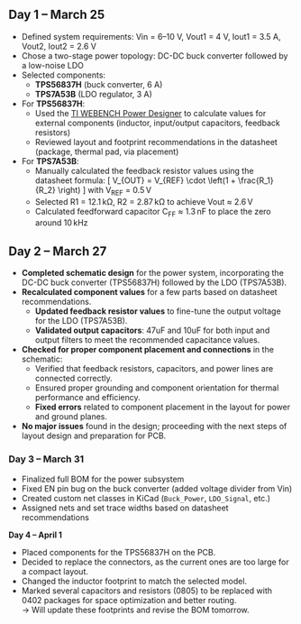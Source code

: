## Day 1 – March 25

- Defined system requirements: Vin = 6–10 V, Vout1 = 4 V, Iout1 = 3.5 A, Vout2, Iout2 = 2.6 V
- Chose a two-stage power topology: DC-DC buck converter followed by a low-noise LDO
- Selected components:
  - **TPS56837H** (buck converter, 6 A)
  - **TPS7A53B** (LDO regulator, 3 A)
- For **TPS56837H**:
  - Used the [TI WEBENCH Power Designer](https://webench.ti.com/) to calculate values for external components (inductor, input/output capacitors, feedback resistors)
  - Reviewed layout and footprint recommendations in the datasheet (package, thermal pad, via placement)
- For **TPS7A53B**:
  - Manually calculated the feedback resistor values using the datasheet formula:
    \[
    V_{OUT} = V_{REF} \cdot \left(1 + \frac{R_1}{R_2} \right)
    \]
    with V<sub>REF</sub> = 0.5 V
  - Selected R1 = 12.1 kΩ, R2 = 2.87 kΩ to achieve Vout ≈ 2.6 V
  - Calculated feedforward capacitor C<sub>FF</sub> ≈ 1.3 nF to place the zero around 10 kHz

## Day 2 – March 27

- **Completed schematic design** for the power system, incorporating the DC-DC buck converter (TPS56837H) followed by the LDO (TPS7A53B).
- **Recalculated component values** for a few parts based on datasheet recommendations.
  - **Updated feedback resistor values** to fine-tune the output voltage for the LDO (TPS7A53B).
  - **Validated output capacitors**: 47uF and 10uF for both input and output filters to meet the recommended capacitance values.
- **Checked for proper component placement and connections** in the schematic:
  - Verified that feedback resistors, capacitors, and power lines are connected correctly.
  - Ensured proper grounding and component orientation for thermal performance and efficiency.
  - **Fixed errors** related to component placement in the layout for power and ground planes.
- **No major issues** found in the design; proceeding with the next steps of layout design and preparation for PCB.

### Day 3 – March 31

- Finalized full BOM for the power subsystem  
- Fixed EN pin bug on the buck converter (added voltage divider from Vin)  
- Created custom net classes in KiCad (`Buck_Power`, `LDO_Signal`, etc.)  
- Assigned nets and set trace widths based on datasheet recommendations  

**Day 4 – April 1**  
- Placed components for the TPS56837H on the PCB.  
- Decided to replace the connectors, as the current ones are too large for a compact layout.  
- Changed the inductor footprint to match the selected model.  
- Marked several capacitors and resistors (0805) to be replaced with 0402 packages for space optimization and better routing.  
→ Will update these footprints and revise the BOM tomorrow.
